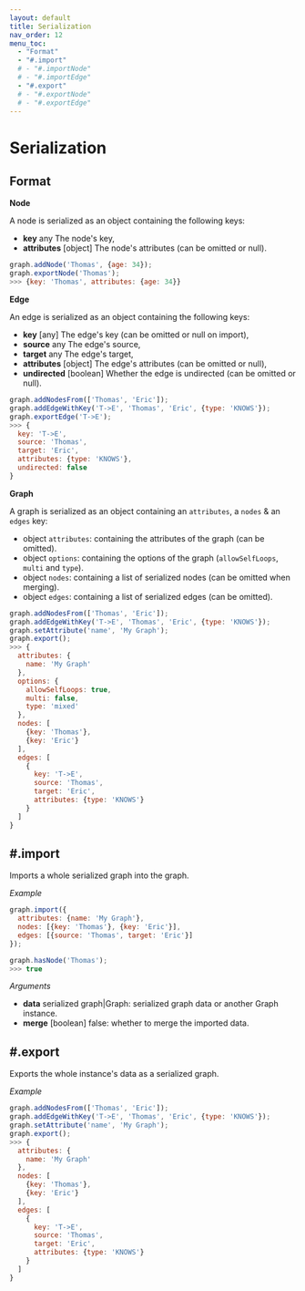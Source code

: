 ```yaml
---
layout: default
title: Serialization
nav_order: 12
menu_toc:
  - "Format"
  - "#.import"
  # - "#.importNode"
  # - "#.importEdge"
  - "#.export"
  # - "#.exportNode"
  # - "#.exportEdge"
---
```


# Serialization

## Format

**Node**

A node is serialized as an object containing the following keys:
  * **key** <span class="code">any</span> The node's key,
  * **attributes** <span class="code">[object]</span> The node's attributes (can be omitted or null).

```js
graph.addNode('Thomas', {age: 34});
graph.exportNode('Thomas');
>>> {key: 'Thomas', attributes: {age: 34}}
```

**Edge**

An edge is serialized as an object containing the following keys:
  * **key** <span class="code">[any]</span> The edge's key (can be omitted or null on import),
  * **source** <span class="code">any</span> The edge's source,
  * **target** <span class="code">any</span> The edge's target,
  * **attributes** <span class="code">[object]</span> The edge's attributes (can be omitted or null),
  * **undirected** <span class="code">[boolean]</span> Whether the edge is undirected (can be omitted or null).

```js
graph.addNodesFrom(['Thomas', 'Eric']);
graph.addEdgeWithKey('T->E', 'Thomas', 'Eric', {type: 'KNOWS'});
graph.exportEdge('T->E');
>>> {
  key: 'T->E',
  source: 'Thomas',
  target: 'Eric',
  attributes: {type: 'KNOWS'},
  undirected: false
}
```

**Graph**

A graph is serialized as an object containing an `attributes`, a `nodes` & an `edges` key:
  * <span class="code">object</span> `attributes`: containing the attributes of the graph (can be omitted).
  * <span class="code">object</span> `options`: containing the options of the graph (`allowSelfLoops`, `multi` and `type`).
  * <span class="code">object</span> `nodes`: containing a list of serialized nodes (can be omitted when merging).
  * <span class="code">object</span> `edges`: containing a list of serialized edges (can be omitted).

```js
graph.addNodesFrom(['Thomas', 'Eric']);
graph.addEdgeWithKey('T->E', 'Thomas', 'Eric', {type: 'KNOWS'});
graph.setAttribute('name', 'My Graph');
graph.export();
>>> {
  attributes: {
    name: 'My Graph'
  },
  options: {
    allowSelfLoops: true,
    multi: false,
    type: 'mixed'
  },
  nodes: [
    {key: 'Thomas'},
    {key: 'Eric'}
  ],
  edges: [
    {
      key: 'T->E',
      source: 'Thomas',
      target: 'Eric',
      attributes: {type: 'KNOWS'}
    }
  ]
}
```

## #.import

Imports a whole serialized graph into the graph.

*Example*

```js
graph.import({
  attributes: {name: 'My Graph'},
  nodes: [{key: 'Thomas'}, {key: 'Eric'}],
  edges: [{source: 'Thomas', target: 'Eric'}]
});

graph.hasNode('Thomas');
>>> true
```

*Arguments*

* **data** <span class="code">serialized graph|Graph</span>: serialized graph data or another Graph instance.
* **merge** <span class="code">[boolean]</span> <span class="default">false</span>: whether to merge the imported data.

<!-- ## #.importNode

Imports a single serialized node into the graph.

*Example*

```js
graph.importNode({key: 'Thomas', attributes: {eyes: 'blue'}});

graph.getNodeAttribute('Thomas', 'eyes');
>>> 'blue'
```

*Arguments*

* **node** <span class="code">serialized node</span>: data of the node to import.
* **merge** <span class="code">[boolean]</span> <span class="default">false</span>: whether to merge the imported node.

## #.importEdge

Imports a single serialized edge into the graph.

*Example*

```js
graph.addNodesFrom(['Thomas', 'Eric']);
graph.importEdge({
  key:'T->E',
  source: 'Thomas',
  target: 'Eric',
  attributes: {type: 'KNOWS'}
});

graph.hasEdge('Thomas', 'Eric');
>>> true
```

*Arguments*

* **edge** <span class="code">serialized edge</span>: data of the edge to import.
* **merge** <span class="code">[boolean]</span> <span class="default">false</span>: whether to merge the imported edge. -->

## #.export

Exports the whole instance's data as a serialized graph.

*Example*

```js
graph.addNodesFrom(['Thomas', 'Eric']);
graph.addEdgeWithKey('T->E', 'Thomas', 'Eric', {type: 'KNOWS'});
graph.setAttribute('name', 'My Graph');
graph.export();
>>> {
  attributes: {
    name: 'My Graph'
  },
  nodes: [
    {key: 'Thomas'},
    {key: 'Eric'}
  ],
  edges: [
    {
      key: 'T->E',
      source: 'Thomas',
      target: 'Eric',
      attributes: {type: 'KNOWS'}
    }
  ]
}
```

<!-- ## #.exportNode

Exports a single node from the graph.

*Example*

```js
graph.addNode('Thomas', {age: 34});

graph.exportNode('Thomas');
>>> {key: 'Thomas', attributes: {age: 34}}
```

## #.exportEdge

Exports a single edge from the graph.

*Example*

```js
graph.addNodesFrom(['Thomas', 'Martha']);
graph.addEdgeWithKey('T->M', 'Thomas', 'Martha', {type: 'KNOWS'});

graph.exportEdge('T->M');
>>> {
  key: 'T->M',
  source: 'Thomas',
  target: 'Martha',
  attributes: {type: 'KNOWS'}
}
``` -->
